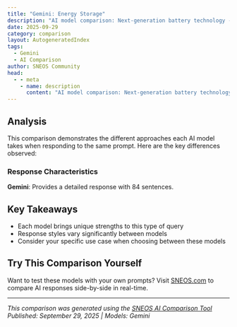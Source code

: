 ```yaml
---
title: "Gemini: Energy Storage"
description: "AI model comparison: Next-generation battery technology - what will replace lithium-ion?..."
date: 2025-09-29
category: comparison
layout: AutogeneratedIndex
tags:
  - Gemini
  - AI Comparison
author: SNEOS Community
head:
  - - meta
    - name: description
      content: "AI model comparison: Next-generation battery technology - what will replace lithium-ion?..."
---
```


<ChatComparison
  title="Gemini: Energy Storage"
  prompt="Next-generation battery technology - what will replace lithium-ion?"
  :responses='{
    "Gemini": "The quest to replace lithium-ion batteries is driven by several factors: cost, safety concerns (flammability), limited lithium resources, energy density (how much energy can be stored for a given size/weight), and charging speed.  While a single \u0022winner\u0022 isn\u0027t likely, here\u0027s a breakdown of the most promising contenders and their pros and cons:\n\n**1. Solid-State Batteries:**\n\n*   **What they are:** Replace the liquid electrolyte in Li-ion batteries with a solid electrolyte (ceramic, polymer, etc.).\n*   **Pros:**\n    *   **Higher energy density:** Potential for significantly more energy stored per unit volume/weight.\n    *   **Improved safety:** Non-flammable electrolyte reduces the risk of fires and explosions.\n    *   **Faster charging:** Potentially faster ion transport within the solid electrolyte.\n    *   **Longer lifespan:** Potentially more stable interfaces leading to slower degradation.\n*   **Cons:**\n    *   **Manufacturing challenges:**  Difficult to mass-produce due to interface issues between solid electrolyte and electrodes (cracking, poor contact).\n    *   **Cost:** Currently more expensive than Li-ion.\n    *   **Ionic conductivity:** Some solid electrolytes have lower ionic conductivity than liquid electrolytes, especially at lower temperatures.\n    *   **Dendrite formation (even with solid-state):**  While less susceptible, lithium dendrites can still form under certain conditions and puncture the solid electrolyte.\n\n**2. Sodium-Ion Batteries:**\n\n*   **What they are:** Use sodium ions instead of lithium ions. Sodium is much more abundant and cheaper than lithium.\n*   **Pros:**\n    *   **Abundant materials:** Sodium is readily available from seawater and salt deposits.\n    *   **Lower cost:** Potentially cheaper than lithium-ion due to cheaper raw materials.\n    *   **Similar electrochemistry:**  Many of the manufacturing processes and materials can be adapted from existing lithium-ion production lines.\n*   **Cons:**\n    *   **Lower energy density:** Typically lower energy density than lithium-ion batteries (though progress is being made).\n    *   **Shorter lifespan:**  Cycle life can be a concern compared to Li-ion.\n    *   **Larger size and weight:**  Sodium ions are larger than lithium ions, leading to larger and heavier batteries.\n\n**3. Magnesium-Ion Batteries:**\n\n*   **What they are:**  Use magnesium ions as the charge carrier. Magnesium is also abundant and divalent (carries two positive charges), potentially leading to higher energy density.\n*   **Pros:**\n    *   **Abundant materials:** Magnesium is plentiful.\n    *   **Potential for higher energy density:** Divalent nature of magnesium ions.\n    *   **Improved safety:** Potentially safer than lithium-ion.\n*   **Cons:**\n    *   **Challenging electrochemistry:** Magnesium ions are sluggish and difficult to move through the electrolyte and electrode materials.\n    *   **Limited electrolyte options:**  Suitable electrolytes that allow magnesium ion transport are scarce.\n    *   **Dendrite formation:** Magnesium dendrites can also form.\n\n**4. Zinc-Ion Batteries:**\n\n*   **What they are:** Use zinc ions as the charge carrier.  Zinc is relatively abundant, inexpensive, and has high volumetric capacity.\n*   **Pros:**\n    *   **Abundant and inexpensive:** Zinc is readily available and affordable.\n    *   **High volumetric capacity:** Zinc can store a large amount of charge in a small volume.\n    *   **High safety:** Zinc is generally considered a safe battery material.\n    *   **Aqueous electrolytes possible:**  Zinc-ion batteries can often use water-based electrolytes, further improving safety and reducing cost.\n*   **Cons:**\n    *   **Lower energy density:** Generally lower energy density compared to lithium-ion.\n    *   **Zinc dendrite formation:** Zinc dendrites can form during charging, leading to short circuits and reduced battery life.\n    *   **Electrode corrosion:** Zinc electrodes can corrode in some electrolytes.\n    *   **Hydrogen evolution:** Hydrogen gas can evolve during cycling, leading to capacity fade.\n\n**5. Lithium-Sulfur Batteries:**\n\n*   **What they are:** Use sulfur as the cathode material. Sulfur is very abundant and lightweight.\n*   **Pros:**\n    *   **High theoretical energy density:** Significantly higher theoretical energy density than lithium-ion.\n    *   **Abundant and inexpensive:** Sulfur is readily available and cheap.\n    *   **Lightweight:** Sulfur is a very light element.\n*   **Cons:**\n    *   **Poor conductivity of sulfur:** Sulfur is a poor conductor of electricity, requiring the addition of conductive additives.\n    *   **Polysulfide shuttle effect:**  Sulfur forms polysulfides during discharge, which dissolve in the electrolyte and shuttle between the electrodes, leading to capacity loss and corrosion.\n    *   **Volume expansion:** Sulfur undergoes significant volume expansion during discharge, causing electrode degradation.\n\n**6. Redox Flow Batteries:**\n\n*   **What they are:**  Store energy in liquid electrolytes contained in external tanks. The electrolytes are pumped through a cell stack where the electrochemical reactions occur.\n*   **Pros:**\n    *   **Scalability:** Energy capacity is determined by the size of the electrolyte tanks, making them easily scalable for large-scale energy storage.\n    *   **Long lifespan:**  Can withstand many charge/discharge cycles with minimal degradation.\n    *   **Decoupled power and energy:**  Power and energy can be scaled independently.\n    *   **High safety:**  Non-flammable electrolytes are typically used.\n*   **Cons:**\n    *   **Low energy density:**  Lower energy density compared to lithium-ion, making them unsuitable for mobile applications.\n    *   **Complex system:** Require pumps, tanks, and control systems, adding to the complexity and cost.\n    *   **Lower energy efficiency:** Generally lower energy efficiency compared to other battery technologies.\n\n**7. Multivalent Batteries (Beyond Magnesium):**\n\n*   **What they are:** Explore using other multivalent ions like calcium or aluminum as charge carriers. The divalent (or trivalent) nature *theoretically* allows for higher energy density.\n*   **Pros:**\n    *   **Potential for very high energy density:**  If the challenges can be overcome.\n    *   **Abundant materials:** Aluminum and calcium are readily available.\n*   **Cons:**\n    *   **Early stage of development:**  Significant research is still needed to find suitable electrolytes and electrode materials.\n    *   **Significant electrochemical challenges:**  Moving multivalent ions is even more difficult than moving magnesium ions.\n\n**Beyond the Main Contenders:**\n\n*   **Metal-Air Batteries (e.g., Lithium-Air, Aluminum-Air, Zinc-Air):**  Utilize oxygen from the air as the cathode material, potentially leading to extremely high energy density. However, they face challenges related to reversibility, electrode degradation, and electrolyte stability.\n\n**The Future Landscape:**\n\nIt\u0027s unlikely that *one* technology will completely replace lithium-ion. The optimal choice will depend on the application:\n\n*   **Electric vehicles:** Solid-state batteries are the frontrunner for potentially replacing Lithium-ion in EVs due to their improved safety and energy density. However, Sodium-ion batteries are emerging as a viable alternative, particularly for entry-level EVs, due to their lower cost.\n*   **Grid-scale energy storage:** Redox flow batteries are well-suited for grid-scale energy storage due to their scalability and long lifespan. Sodium-ion batteries are also being considered.\n*   **Portable electronics:** Lithium-ion will likely remain dominant for some time, but improvements in solid-state technology could eventually make them competitive.\n\n**Key Factors Driving Development:**\n\n*   **Materials Science:** Discovering new and improved electrode materials, electrolytes, and separators.\n*   **Electrochemistry:** Understanding and overcoming the challenges of ion transport and electrochemical reactions.\n*   **Manufacturing:** Developing scalable and cost-effective manufacturing processes.\n*   **Government and Industry Investment:** Funding research and development efforts.\n\nIn conclusion, the next generation of battery technology is a diverse field with many promising contenders.  While lithium-ion is currently dominant, the demand for better energy storage solutions is driving innovation and paving the way for a future with a more diverse battery landscape. The \u0022winner\u0022 will depend on technological breakthroughs and specific application requirements.\n"
  }'
  published-date="16:28"
/>

## Analysis

This comparison demonstrates the different approaches each AI model takes when responding to the same prompt. Here are the key differences observed:

### Response Characteristics

**Gemini**: Provides a detailed response with 84 sentences. 

## Key Takeaways

- Each model brings unique strengths to this type of query
- Response styles vary significantly between models
- Consider your specific use case when choosing between these models

## Try This Comparison Yourself

Want to test these models with your own prompts? Visit [SNEOS.com](https://sneos.com) to compare AI responses side-by-side in real-time.

---

*This comparison was generated using the [SNEOS AI Comparison Tool](https://sneos.com)*
*Published: September 29, 2025 | Models: Gemini*
